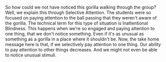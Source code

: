 So how could we not have noticed this gorilla walking through the group? Well,
we explain this through Selective Attention. The students were so focused on
paying attention to the ball passing that they weren't aware of the gorilla.
The technical term for this type of situation is Inattentional Blindness. This
happens when we're so engaged and paying attention to one thing, that we don't
notice something. Even if it's as unusual as something as a gorilla in a place
where it shouldn't be. Now, the take home message here is that, if we
selectively pay attention to one thing. Our ability to pay attention to other
things decreases. And we might not even be able to notice unusual stimuli.
